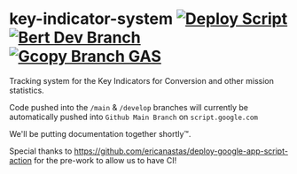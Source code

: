 # key-indicator-system  [![Deploy Script](https://github.com/texas-mcallen-mission/key-indicator-system/actions/workflows/main.yml/badge.svg)](https://github.com/texas-mcallen-mission/key-indicator-system/actions/workflows/main.yml) [![Bert Dev Branch](https://github.com/texas-mcallen-mission/key-indicator-system/actions/workflows/ci-integration-testing.yml/badge.svg)](https://github.com/texas-mcallen-mission/key-indicator-system/actions/workflows/ci-integration-testing.yml) [![Gcopy Branch GAS](https://github.com/texas-mcallen-mission/key-indicator-system/actions/workflows/gcopy.yml/badge.svg)](https://github.com/texas-mcallen-mission/key-indicator-system/actions/workflows/gcopy.yml)
Tracking system for the Key Indicators for Conversion and other mission statistics.



Code pushed into the ``/main`` & ``/develop`` branches will currently be automatically pushed into ``Github Main Branch`` on ``script.google.com``


We'll be putting documentation together shortly™.

Special thanks to https://github.com/ericanastas/deploy-google-app-script-action for the pre-work to allow us to have CI!
